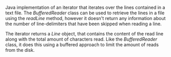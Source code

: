 Java implementation of an iterator that iterates over the lines contained in a text file. The _BufferedReader_ class can be used to retrieve the lines in a file using the _readLine_ method, however it doesn't return any information about the number of line-delimiters that have been skipped when reading a line.

The iterator returns a _Line_ object, that contains the content of the read line along with the total amount of characters read. Like the _BufferedReader_ class, it does this using a buffered approach to limit the amount of reads from the disk.
